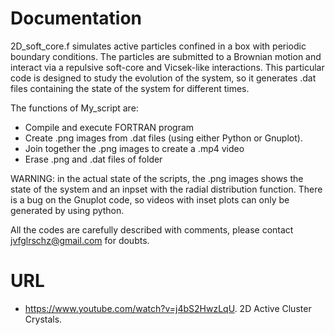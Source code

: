 # Documentation
2D_soft_core.f simulates active particles confined in a box with periodic boundary conditions. The particles are submitted to a Brownian motion and interact via a repulsive soft-core and Vicsek-like interactions. This particular code is designed to study the evolution of the system, so it generates .dat files containing the state of the system for different times.

The functions of My_script are:
* Compile and execute FORTRAN program
* Create .png images from .dat files (using either Python or Gnuplot). 
* Join together the .png images to create a .mp4 video
* Erase .png and .dat files of folder

WARNING: in the actual state of the scripts, the .png images shows the state of the system and an inpset with the radial distribution function. There is a bug on the Gnuplot code, so videos with inset plots can only be generated by using python.

All the codes are carefully described with comments, please contact jvfglrschz@gmail.com for doubts.
# URL
* https://www.youtube.com/watch?v=j4bS2HwzLqU. 2D Active Cluster Crystals.
